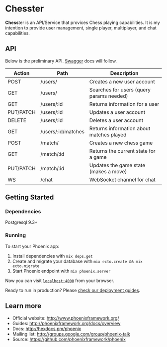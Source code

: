 # Chesster

**Chess**ter is an API/Service that provices Chess playing capabilities.  It is my intention to provide user management, single player, multiplayer, and chat capabilities.

## API

Below is the preliminary API.  [Swagger](http://swagger.io) docs will follow.

| Action | Path | Description |
|--------|------|-------------|
| POST      | /users/    | Creates a new user account |
| GET       | /users/    | Searches for users (query params needed) |
| GET       | /users/:id | Returns information for a user |
| PUT/PATCH | /users/:id | Updates a user account |
| DELETE    | /users/:id | Deletes a user account |
| GET       | /users/:id/matches | Returns information about matches played |
| POST      | /match/    | Creates a new chess game |
| GET       | /match/:id | Returns the current state for a game |
| PUT/PATCH | /match/:id | Updates the game state (makes a move) |
| WS        | /chat      | WebSocket channel for chat |

## Getting Started

### Dependencies

Postgresql 9.3+

### Running
To start your Phoenix app:

  1. Install dependencies with `mix deps.get`
  2. Create and migrate your database with `mix ecto.create && mix ecto.migrate`
  3. Start Phoenix endpoint with `mix phoenix.server`

Now you can visit [`localhost:4000`](http://localhost:4000) from your browser.

Ready to run in production? Please [check our deployment guides](http://www.phoenixframework.org/docs/deployment).

## Learn more

  * Official website: http://www.phoenixframework.org/
  * Guides: http://phoenixframework.org/docs/overview
  * Docs: http://hexdocs.pm/phoenix
  * Mailing list: http://groups.google.com/group/phoenix-talk
  * Source: https://github.com/phoenixframework/phoenix
